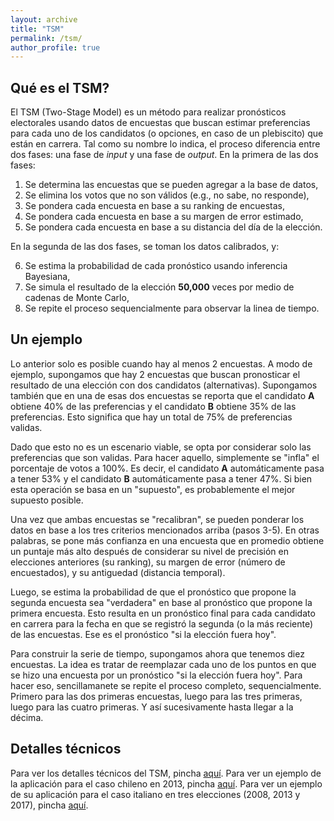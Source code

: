 ```yaml
---
layout: archive
title: "TSM"
permalink: /tsm/
author_profile: true
---
```


## Qué es el TSM?

El TSM (Two-Stage Model) es un método para realizar pronósticos electorales usando datos de encuestas que buscan estimar preferencias para cada uno de los candidatos (o opciones, en caso de un plebiscito) que están en carrera. Tal como su nombre lo indica, el proceso diferencia entre dos fases: una fase de *input* y una fase de *output*. En la primera de las dos fases:

1. Se determina las encuestas que se pueden agregar a la base de datos,
2. Se elimina los votos que no son válidos (e.g., no sabe, no responde),
3. Se pondera cada encuesta en base a su ranking de encuestas,
4. Se pondera cada encuesta en base a su margen de error estimado,
5. Se pondera cada encuesta en base a su distancia del día de la elección.

En la segunda de las dos fases, se toman los datos calibrados, y:

6. Se estima la probabilidad de cada pronóstico usando inferencia Bayesiana,
7. Se simula el resultado de la elección **50,000** veces por medio de cadenas de Monte Carlo,
8. Se repite el proceso sequencialmente para observar la linea de tiempo.


## Un ejemplo

Lo anterior solo es posible cuando hay al menos 2 encuestas. A modo de ejemplo, supongamos que hay 2 encuestas que buscan pronosticar el resultado de una elección con dos candidatos (alternativas). Supongamos también que en una de esas dos encuestas se reporta que el candidato **A** obtiene 40% de las preferencias y el candidato **B** obtiene 35% de las preferencias. Esto significa que hay un total de 75% de preferencias validas.

Dado que esto no es un escenario viable, se opta por considerar solo las preferencias que son validas. Para hacer aquello, simplemente se "infla" el porcentaje de votos a 100%. Es decir, el candidato **A** automáticamente pasa a tener 53% y el candidato **B** automáticamente pasa a tener 47%. Si bien esta operación se basa en un "supuesto", es probablemente el mejor supuesto posible.

Una vez que ambas encuestas se "recalibran", se pueden ponderar los datos en base a los tres criterios mencionados arriba (pasos 3-5). En otras palabras, se pone más confianza en una encuesta que en promedio obtiene un puntaje más alto después de considerar su nivel de precisión en elecciones anteriores (su ranking), su margen de error (número de encuestados), y su antiguedad (distancia temporal).

Luego, se estima la probabilidad de que el pronóstico que propone la segunda encuesta sea "verdadera" en base al pronóstico que propone la primera encuesta. Esto resulta en un pronóstico final para cada candidato en carrera para la fecha en que se registró la segunda (o la más reciente) de las encuestas. Ese es el pronóstico "si la elección fuera hoy".

Para construir la serie de tiempo, supongamos ahora que tenemos diez encuestas. La idea es tratar de reemplazar cada uno de los puntos en que se hizo una encuesta por un pronóstico "si la elección fuera hoy". Para hacer eso, sencillamanete se repite el proceso completo, sequencialmente. Primero para las dos primeras encuestas, luego para las tres primeras, luego para las cuatro primeras. Y así sucesivamente hasta llegar a la décima.


## Detalles técnicos

Para ver los detalles técnicos del TSM, pincha [aquí](https://www.researchgate.net/publication/339442677_A_two-stage_model_to_forecast_elections_in_new_democracies). Para ver un ejemplo de la aplicación para el caso chileno en 2013, pincha [aquí](https://www.researchgate.net/publication/339677130_Electoral_forecasting_and_public_opinion_tracking_in_Latin_America_An_application_to_Chile). Para ver un ejemplo de su aplicación para el caso italiano en tres elecciones (2008, 2013 y 2017), pincha [aquí](https://www.researchgate.net/publication/336312679_Forecasting_elections_in_Italy).
